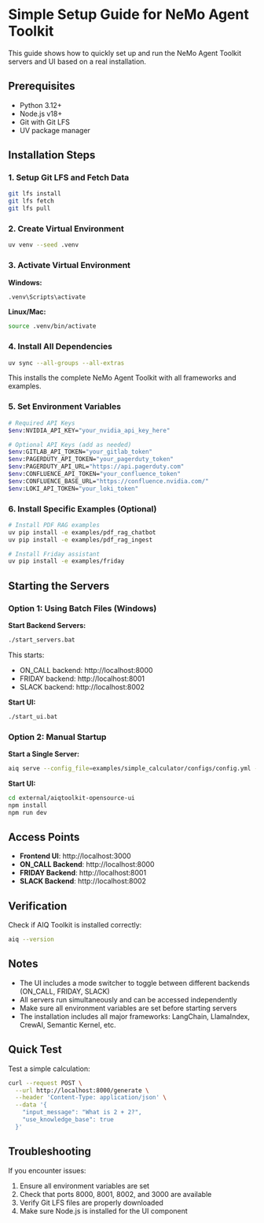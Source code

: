 # Simple Setup Guide for NeMo Agent Toolkit

This guide shows how to quickly set up and run the NeMo Agent Toolkit servers and UI based on a real installation.

## Prerequisites

- Python 3.12+
- Node.js v18+
- Git with Git LFS
- UV package manager

## Installation Steps

### 1. Setup Git LFS and Fetch Data

```bash
git lfs install
git lfs fetch
git lfs pull
```

### 2. Create Virtual Environment

```bash
uv venv --seed .venv
```

### 3. Activate Virtual Environment

**Windows:**
```bash
.venv\Scripts\activate
```

**Linux/Mac:**
```bash
source .venv/bin/activate
```

### 4. Install All Dependencies

```bash
uv sync --all-groups --all-extras
```

This installs the complete NeMo Agent Toolkit with all frameworks and examples.

### 5. Set Environment Variables

```bash
# Required API Keys
$env:NVIDIA_API_KEY="your_nvidia_api_key_here"

# Optional API Keys (add as needed)
$env:GITLAB_API_TOKEN="your_gitlab_token"
$env:PAGERDUTY_API_TOKEN="your_pagerduty_token"
$env:PAGERDUTY_API_URL="https://api.pagerduty.com"
$env:CONFLUENCE_API_TOKEN="your_confluence_token"
$env:CONFLUENCE_BASE_URL="https://confluence.nvidia.com/"
$env:LOKI_API_TOKEN="your_loki_token"
```

### 6. Install Specific Examples (Optional)

```bash
# Install PDF RAG examples
uv pip install -e examples/pdf_rag_chatbot
uv pip install -e examples/pdf_rag_ingest

# Install Friday assistant
uv pip install -e examples/friday
```

## Starting the Servers

### Option 1: Using Batch Files (Windows)

**Start Backend Servers:**
```bash
./start_servers.bat
```

This starts:
- ON_CALL backend: http://localhost:8000
- FRIDAY backend: http://localhost:8001  
- SLACK backend: http://localhost:8002

**Start UI:**
```bash
./start_ui.bat
```

### Option 2: Manual Startup

**Start a Single Server:**
```bash
aiq serve --config_file=examples/simple_calculator/configs/config.yml --port 8000
```

**Start UI:**
```bash
cd external/aiqtoolkit-opensource-ui
npm install
npm run dev
```

## Access Points

- **Frontend UI**: http://localhost:3000
- **ON_CALL Backend**: http://localhost:8000
- **FRIDAY Backend**: http://localhost:8001
- **SLACK Backend**: http://localhost:8002

## Verification

Check if AIQ Toolkit is installed correctly:
```bash
aiq --version
```

## Notes

- The UI includes a mode switcher to toggle between different backends (ON_CALL, FRIDAY, SLACK)
- All servers run simultaneously and can be accessed independently
- Make sure all environment variables are set before starting servers
- The installation includes all major frameworks: LangChain, LlamaIndex, CrewAI, Semantic Kernel, etc.

## Quick Test

Test a simple calculation:
```bash
curl --request POST \
  --url http://localhost:8000/generate \
  --header 'Content-Type: application/json' \
  --data '{
    "input_message": "What is 2 + 2?",
    "use_knowledge_base": true
  }'
```

## Troubleshooting

If you encounter issues:
1. Ensure all environment variables are set
2. Check that ports 8000, 8001, 8002, and 3000 are available
3. Verify Git LFS files are properly downloaded
4. Make sure Node.js is installed for the UI component 